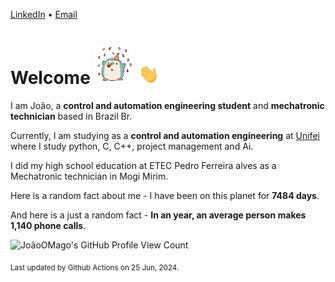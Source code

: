 [LinkedIn](https://www.linkedin.com/in/joão-pedro-gozzoli-b95641301/) &bull;
[Email](joaopedrogozzoli@gmail.com)

# Welcome <img src="happy.gif" height="64px" /> <img src="wave.gif" height="32px" />

I am João, a  **control and automation engineering student** and **mechatronic technician** based in Brazil Br.

Currently, I am studying as a **control and automation engineering** at [Unifei](https://unifei.edu.br) where I study python, C, C++, project management and Ai.

I did my high school education at ETEC Pedro Ferreira alves as a Mechatronic technician in Mogi Mirim.

Here is a random fact about me - I have been on this planet for **7484 days**.

And here is a just a random fact -  **In an year, an average person makes 1,140 phone calls**.

![JoãoOMago's GitHub Profile View Count](https://komarev.com/ghpvc/?username=JoaoOMago)

<sub>Last updated by Github Actions on 25 Jun, 2024.</sub>
